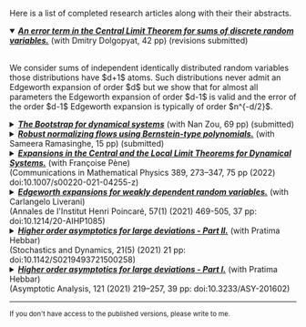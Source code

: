 Here is a list of completed research articles along with their their abstracts. 

<details open>
<summary><a href="otherfiles/EdgeManyAtoms.pdf"><strong><em>An error term in the Central Limit Theorem for sums of discrete random variables.</em></strong></a> (with Dmitry Dolgopyat, 42 pp) (revisions submitted)</summary>
<br>
<p class="text-justify">We consider sums of independent identically distributed random variables those distributions have $d+1$ atoms. Such distributions never admit an Edgeworth expansion of order $d$ but we show that for almost all parameters the Edgeworth expansion of order $d-1$ is valid and the error of the order $d-1$ Edgeworth expansion is typically of order $n^{-d/2}$.</p>
</details>

<details>
<summary><a href="https://arxiv.org/abs/2108.08461"><strong><em>The Bootstrap for dynamical systems</em></strong></a> (with Nan Zou, 69 pp) (submitted)</summary>
<br>
<p class="text-justify">Despite their deterministic nature, dynamical systems often exhibit seemingly random behaviour. Consequently, a dynamical system is usually represented by a probabilistic model of which the unknown parameters must be estimated using statistical methods. When measuring the uncertainty of such parameter estimation, the bootstrap stands out as a simple but powerful technique. In this paper, we develop the bootstrap for dynamical systems and establish not only its consistency but also its second-order efficiency via a novel continuous Edgeworth expansion for dynamical systems. Moreover, we verify the theoretical results about the bootstrap using computer simulations.</p>
</details>

<details>
<summary><a href="https://arxiv.org/abs/2102.03509"><strong><em>Robust normalizing flows using Bernstein-type polynomials.</em></strong></a> (with Sameera Ramasinghe, 15 pp) (submitted)</summary>
<br>
<p class="text-justify">Normalizing flows (NFs) are a class of generative models that allows exact density evaluation and sampling. We propose a framework to construct NFs based on increasing triangular maps and Bernstein-type polynomials. Compared to the existing (universal) NF frameworks, our method provides compelling advantages like theoretical upper bounds for the approximation error, robustness, higher interpretability, suitability for compactly supported densities, and the ability to employ higher degree polynomials without training instability. Moreover, we provide a constructive universality proof, which gives analytic expressions of the approximations for known transformations. We conduct a thorough theoretical analysis and empirically demonstrate the efficacy of the
proposed technique using experiments on both real-world and synthetic datasets.</p>
</details>

<details>
<summary><a href="https://arxiv.org/pdf/2008.08726.pdf"><strong><em>Expansions in the Central and the Local Limit Theorems for Dynamical Systems.</em></strong></a> (with Fran&ccedil;oise P&egrave;ne) <br> (Communications in Mathematical Physics 389, 273–347, 75 pp (2022) doi:10.1007/s00220-021-04255-z)
</summary>
<br>
<p class="text-justify">We study higher order expansions both in the Berry-Ess&een estimate (Edgeworth expansions) and in the local limit theorems for Birkhoff sums of chaotic probability preserving dynamical systems. We establish general results under technical assumptions, discuss the verification of these assumptions and illustrate our results by different examples (subshifts of finite type, Young towers, Sinai billiards, random matrix products), including situations of unbounded observables with integrability order arbitrarily close to the optimal moment condition required in the i.i.d. setting.</p>
</details>

<details>
<summary><a href="https://arxiv.org/abs/1803.07667"><strong><em>Edgeworth expansions for weakly dependent random variables.</em></strong></a> (with Carlangelo Liverani) <br> (Annales de l'Institut Henri Poincar&eacute, 57(1) (2021) 469-505, 37 pp: doi:10.1214/20-AIHP1085)
</summary>
<br>
<p class="text-justify">We discuss sufficient conditions that guarantee the existence of asymptotic expansions for the CLT for weakly dependent random variables including observations arising from sufficiently chaotic dynamical systems like piece-wise expanding maps and strongly ergodic Markov chains. We primarily use spectral techniques to obtain the results.</p>
</details>

<details>
<summary><a href="https://arxiv.org/abs/1907.11655"><strong><em>Higher order asymptotics for large deviations - Part II.</em></strong></a> (with Pratima Hebbar)<br>
(Stochastics and Dynamics, 21(5) (2021) 21 pp: doi:10.1142/S0219493721500258)
</summary>
<br><p class="text-justify">We obtain asymptotic expansions for the large deviation principle (LDP) for continuous time stochastic processes with weakly dependent increments. As a key example, we show that additive functionals of solutions of stochastic differential equations (SDEs) satisfying H&ouml;rmander condition on a <i>d</i>-dimensional compact manifold admit these asymptotic expansions of all orders.</p>
</details>

<details>
<summary><a href="https://arxiv.org/abs/1811.06793"><strong><em>Higher order asymptotics for large deviations - Part I.</em></strong></a> (with Pratima Hebbar) <br>
(Asymptotic Analysis, 121 (2021) 219–257, 39 pp: doi:10.3233/ASY-201602)
</summary>
<br><p class="text-justify">For sequences of non-lattice weakly dependent random variables, we obtain asymptotic expansions for Large Deviation Principles. These expansions, commonly referred to as strong large deviation results, are in the spirit of Edgeworth Expansions for the Central Limit Theorem. We apply our results to show that Diophantine iid sequences, finite state Markov chains, strongly ergodic Markov chains and Birkhoff sums of smooth expanding maps & subshifts of finite type satisfy these strong large deviation results.</p>
</details>

--- 
<p><small>If you don't have access to the published versions, please write to me.</small></p>
